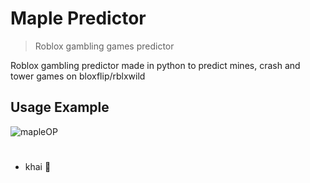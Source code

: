 # Maple Predictor
> Roblox gambling games predictor

Roblox gambling predictor made in python to predict mines, crash and tower games on bloxflip/rblxwild


## Usage Example

![mapleOP](https://i.imgur.com/oABiAnv.png)

#
- khai 🍷
